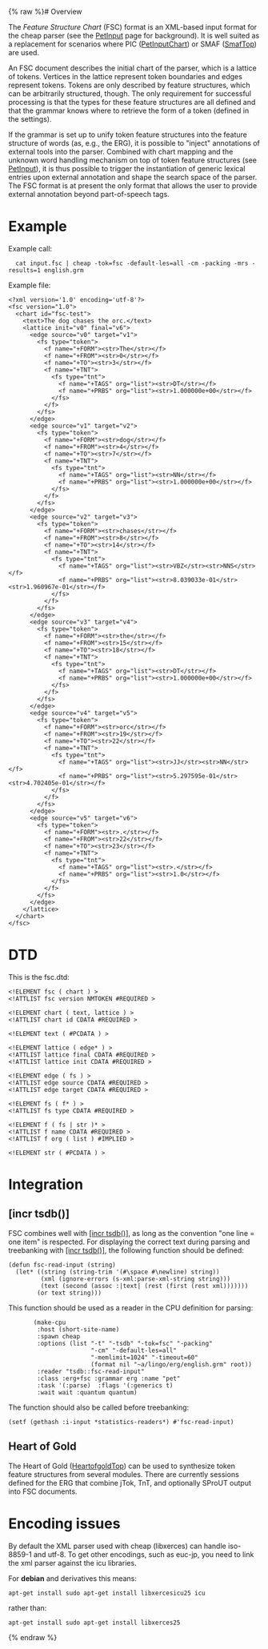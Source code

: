 {% raw %}# Overview

The *Feature Structure Chart* (FSC) format is an XML-based input format
for the cheap parser (see the [PetInput](../PetInput) page for background).
It is well suited as a replacement for scenarios where PIC
([PetInputChart](../PetInputChart)) or SMAF ([SmafTop](https://blog.inductorsoftware.com/docsproto/tools/SmafTop)) are used.

An FSC document describes the initial chart of the parser, which is a
lattice of tokens. Vertices in the lattice represent token boundaries
and edges represent tokens. Tokens are only described by feature
structures, which can be arbitrarily structured, though. The only
requirement for successful processing is that the types for these
feature structures are all defined and that the grammar knows where to
retrieve the form of a token (defined in the settings).

If the grammar is set up to unify token feature structures into the
feature structure of words (as, e.g., the ERG), it is possible to
"inject" annotations of external tools into the parser. Combined with
chart mapping and the unknown word handling mechanism on top of token
feature structures (see [PetInput](../PetInput)), it is thus possible to
trigger the instantiation of generic lexical entries upon external
annotation and shape the search space of the parser. The FSC format is
at present the only format that allows the user to provide external
annotation beyond part-of-speech tags.

# Example

Example call:

      cat input.fsc | cheap -tok=fsc -default-les=all -cm -packing -mrs -results=1 english.grm

Example file:

    <?xml version='1.0' encoding='utf-8'?>
    <fsc version="1.0">
      <chart id="fsc-test">
        <text>The dog chases the orc.</text>
        <lattice init="v0" final="v6">
          <edge source="v0" target="v1">
            <fs type="token">
              <f name="+FORM"><str>The</str></f>
              <f name="+FROM"><str>0</str></f>
              <f name="+TO"><str>3</str></f>
              <f name="+TNT">
                <fs type="tnt">
                  <f name="+TAGS" org="list"><str>DT</str></f>
                  <f name="+PRBS" org="list"><str>1.000000e+00</str></f>
                </fs>
              </f>
            </fs>
          </edge>
          <edge source="v1" target="v2">
            <fs type="token">
              <f name="+FORM"><str>dog</str></f>
              <f name="+FROM"><str>4</str></f>
              <f name="+TO"><str>7</str></f>
              <f name="+TNT">
                <fs type="tnt">
                  <f name="+TAGS" org="list"><str>NN</str></f>
                  <f name="+PRBS" org="list"><str>1.000000e+00</str></f>
                </fs>
              </f>
            </fs>
          </edge>
          <edge source="v2" target="v3">
            <fs type="token">
              <f name="+FORM"><str>chases</str></f>
              <f name="+FROM"><str>8</str></f>
              <f name="+TO"><str>14</str></f>
              <f name="+TNT">
                <fs type="tnt">
                  <f name="+TAGS" org="list"><str>VBZ</str><str>NNS</str></f>
                  <f name="+PRBS" org="list"><str>8.039033e-01</str><str>1.960967e-01</str></f>
                </fs>
              </f>
            </fs>
          </edge>
          <edge source="v3" target="v4">
            <fs type="token">
              <f name="+FORM"><str>the</str></f>
              <f name="+FROM"><str>15</str></f>
              <f name="+TO"><str>18</str></f>
              <f name="+TNT">
                <fs type="tnt">
                  <f name="+TAGS" org="list"><str>DT</str></f>
                  <f name="+PRBS" org="list"><str>1.000000e+00</str></f>
                </fs>
              </f>
            </fs>
          </edge>
          <edge source="v4" target="v5">
            <fs type="token">
              <f name="+FORM"><str>orc</str></f>
              <f name="+FROM"><str>19</str></f>
              <f name="+TO"><str>22</str></f>
              <f name="+TNT">
                <fs type="tnt">
                  <f name="+TAGS" org="list"><str>JJ</str><str>NN</str></f>
                  <f name="+PRBS" org="list"><str>5.297595e-01</str><str>4.702405e-01</str></f>
                </fs>
              </f>
            </fs>
          </edge>
          <edge source="v5" target="v6">
            <fs type="token">
              <f name="+FORM"><str>.</str></f>
              <f name="+FROM"><str>22</str></f>
              <f name="+TO"><str>23</str></f>
              <f name="+TNT">
                <fs type="tnt">
                  <f name="+TAGS" org="list"><str>.</str></f>
                  <f name="+PRBS" org="list"><str>1.0</str></f>
                </fs>
              </f>
            </fs>
          </edge>
        </lattice>
      </chart>
    </fsc>

# DTD

This is the fsc.dtd:

    <!ELEMENT fsc ( chart ) >
    <!ATTLIST fsc version NMTOKEN #REQUIRED >
    
    <!ELEMENT chart ( text, lattice ) >
    <!ATTLIST chart id CDATA #REQUIRED >
    
    <!ELEMENT text ( #PCDATA ) >
    
    <!ELEMENT lattice ( edge* ) >
    <!ATTLIST lattice final CDATA #REQUIRED >
    <!ATTLIST lattice init CDATA #REQUIRED >
    
    <!ELEMENT edge ( fs ) >
    <!ATTLIST edge source CDATA #REQUIRED >
    <!ATTLIST edge target CDATA #REQUIRED >
    
    <!ELEMENT fs ( f* ) >
    <!ATTLIST fs type CDATA #REQUIRED >
    
    <!ELEMENT f ( fs | str )* >
    <!ATTLIST f name CDATA #REQUIRED >
    <!ATTLIST f org ( list ) #IMPLIED >
    
    <!ELEMENT str ( #PCDATA ) >

# Integration

## \[incr tsdb()\]

FSC combines well with [\[incr tsdb()\]](http://www.delph-in.net/itsdb),
as long as the convention "one line = one item" is respected. For
displaying the correct text during parsing and treebanking with [\[incr
tsdb()\]](http://www.delph-in.net/itsdb), the following function should
be defined:

    (defun fsc-read-input (string)
      (let* ((string (string-trim '(#\space #\newline) string))
             (xml (ignore-errors (s-xml:parse-xml-string string)))
             (text (second (assoc :|text| (rest (first (rest xml)))))))
            (or text string)))

This function should be used as a reader in the CPU definition for
parsing:

           (make-cpu 
            :host (short-site-name)
            :spawn cheap
            :options (list "-t" "-tsdb" "-tok=fsc" "-packing"
                           "-cm" "-default-les=all"
                           "-memlimit=1024" "-timeout=60"
                           (format nil "~a/lingo/erg/english.grm" root))
            :reader "tsdb::fsc-read-input"
            :class :erg+fsc :grammar erg :name "pet"
            :task '(:parse)  :flags '(:generics t)
            :wait wait :quantum quantum)

The function should also be called before treebanking:

    (setf (gethash :i-input *statistics-readers*) #'fsc-read-input)

## Heart of Gold

The Heart of Gold ([HeartofgoldTop](https://blog.inductorsoftware.com/docsproto/tools/HeartofgoldTop)) can be used to
synthesize token feature structures from several modules. There are
currently sessions defined for the ERG that combine jTok, TnT, and
optionally SProUT output into FSC documents.

# Encoding issues

By default the XML parser used with cheap (libxerces) can handle
iso-8859-1 and utf-8. To get other encodings, such as euc-jp, you need
to link the xml parser against the icu libraries.

For **debian** and derivatives this means:

    apt-get install sudo apt-get install libxercesicu25 icu

rather than:

    apt-get install sudo apt-get install libxerces25 
{% endraw %}